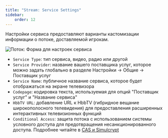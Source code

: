 ```yaml
---
title: "Stream: Service Settings"
sidebar:
    order: 12
---
```


Настройки сервиса предоставляют варианты кастомизации информации о потоке, доставляемой игрокам.

![Поток: Форма для настроек сервиса](https://cdn.cesbo.com/help/astra/admin-guide/stream/service.png)

- `Service Type`: тип сервиса, видео, радио или другой
- `Service Provider`: название вашего поставщика услуг, которое можно задать глобально в разделе Настройки → Общие → Поставщик услуг
- `Service Name`: публичное название сервиса, которое будет отображаться на экране телевизора
- `Codepage`: кодировка текста, используемая для опций "Поставщик услуг" и "Название сервиса"
- `HbbTV URL`: добавление URL к HbbTV (гибридное вещание широкополосного телевидения) для предоставления расширенных интерактивных телевизионных функций
- `Conditional Access`: защита потока с использованием системы условного доступа для предотвращения несанкционированного доступа. Подробнее читайте в [CAS и Simulcrypt](/en/astra/delivery-broadcast/cas-and-simulcrypt/)